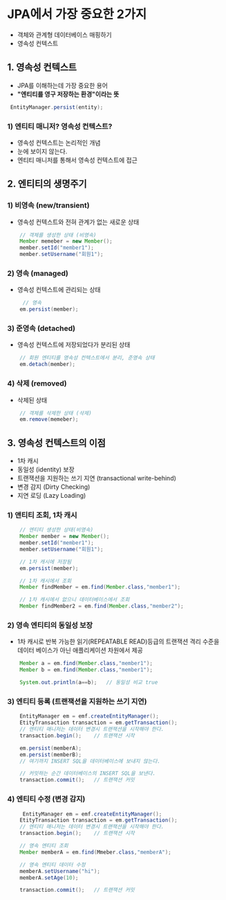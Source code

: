 # JPA에서 가장 중요한 2가지

- 객체와 관계형 데이터베이스 매핑하기
- 영속성 컨텍스트

## 1. 영속성 컨텍스트

- JPA를 이해하는데 가장 중요한 용어
- **"엔티티를 영구 저장하는 환경"이라는 뜻**

```java
 EntityManager.persist(entity);
```

### 1) 엔티티 매니저? 영속성 컨텍스트?

- 영속성 컨텍스트는 논리적인 개념
- 눈에 보이지 않는다.
- 엔티티 매니저를 통해서 영속성 컨텍스트에 접근

## 2. 엔티티의 생명주기

### 1) 비영속 (new/transient)

- 영속성 컨텍스트와 전혀 관계가 없는 새로운 상태

```java
    // 객체를 생성한 상태 (비영속)
    Member memeber = new Member();
    member.setId("member1");
    member.setUsername("회원1");
```

### 2) 영속 (managed)

- 영속성 컨텍스트에 관리되는 상태

```java
     // 영속
    em.persist(member);
```

### 3) 준영속 (detached)

- 영속성 컨텍스트에 저장되었다가 분리된 상태

```java
    // 회원 엔티티를 영속성 컨텍스트에서 분리, 준영속 상태
    em.detach(member);
```

### 4) 삭제 (removed)

- 삭제된 상태

```java
    // 객체를 삭제한 상태 (삭제)
    em.remove(memeber);
```

## 3. 영속성 컨텍스트의 이점

- 1차 캐시
- 동일성 (identity) 보장
- 트랜잭션을 지원하는 쓰기 지연 (transactional write-behind)
- 변경 감지 (Dirty Checking)
- 지연 로딩 (Lazy Loading)

### 1) 앤티티 조회, 1차 캐시

```java
    // 엔티티 생성한 상태(비영속)
    Member member = new Member();
    member.setId("member1");
    member.setUsername("회원1");

    // 1차 캐시에 저장됨
    em.persist(member);

    // 1차 캐시에서 조회
    Member findMember = em.find(Member.class,"member1");

    // 1차 캐시에서 없으니 데이터베이스에서 조회
    Member findMember2 = em.find(Member.class,"member2");
```

### 2) 영속 엔티티의 동일성 보장

- 1차 캐시로 반복 가능한 읽기(REPEATABLE READ)등급의 트랜잭션 격리 수준을  
  데이터 베이스가 아닌 애플리케이션 차원에서 제공

```java
    Member a = em.find(Member.class,"member1");
    Member b = em.find(Member.class,"member1");

    System.out.println(a==b);   // 동일성 비교 true
```

### 3) 엔티티 등록 (트랜잭션을 지원하는 쓰기 지연)

```java
    EntityManager em = emf.createEntityManager();
    EtityTransaction transaction = em.getTransaction();
    // 엔티티 매니저는 데이터 변경시 트랜잭션을 시작해야 한다.
    transaction.begin();    // 트랜잭션 시작

    em.persist(memberA);
    em.persist(memberB);
    // 여기까지 INSERT SQL을 데이터베이스에 보내지 않는다.

    // 커밋하는 순간 데이터베이스의 INSERT SQL을 보낸다.
    transaction.commit();   // 트랜잭션 커밋
```

### 4) 엔티티 수정 (변경 감지)

```java
     EntityManager em = emf.createEntityManager();
    EtityTransaction transaction = em.getTransaction();
    // 엔티티 매니저는 데이터 변경시 트랜잭션을 시작해야 한다.
    transaction.begin();    // 트랜잭션 시작

    // 영속 엔티티 조회
    Member memberA = em.find(Mmeber.class,"memberA");

    // 영속 엔티티 데이터 수정
    memberA.setUsername("hi");
    memberA.setAge(10);

    transaction.commit();   // 트랜잭션 커밋
```
